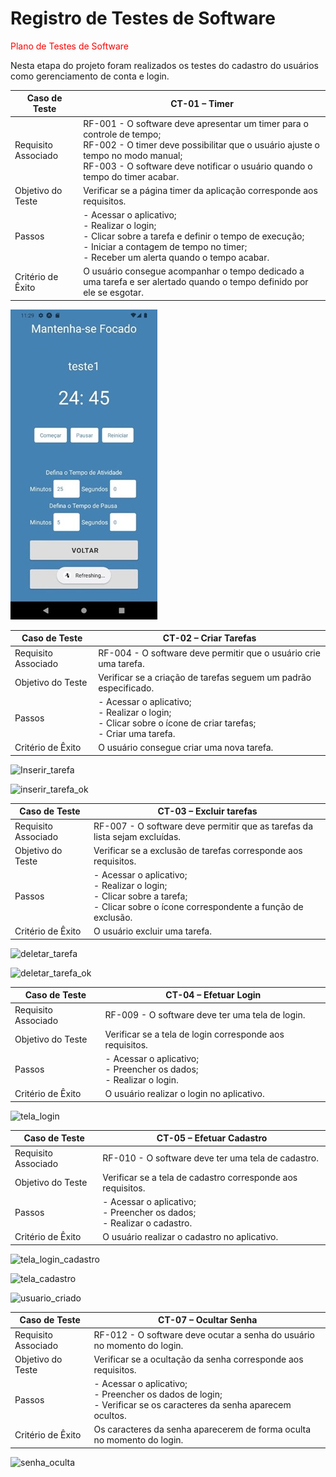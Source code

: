 # Registro de Testes de Software

<span style="color:red"> Plano de Testes de Software</a></span>

Nesta etapa do projeto foram realizados os testes do cadastro do usuários como gerenciamento de conta e login. 

| **Caso de Teste** 	| **CT-01 – Timer** 	|
|-------	|---	|
|	Requisito Associado 	| RF-001 - O software deve apresentar um timer para o controle de tempo;<br>RF-002 - O timer deve possibilitar que o usuário ajuste o tempo no modo manual;<br>RF-003 - O software deve notificar o usuário quando o tempo do timer acabar.|
| Objetivo do Teste 	| Verificar se a página timer da aplicação corresponde aos requisitos. |
| Passos 	| - Acessar o aplicativo; <br> - Realizar o login; <br> - Clicar sobre a tarefa e definir o tempo de execução; <br> - Iniciar a contagem de tempo no timer; <br> - Receber um alerta quando o tempo acabar. |
|Critério de Êxito | O usuário consegue acompanhar o tempo dedicado a uma tarefa e ser alertado quando o tempo definido por ele se esgotar. |

![Timer](https://github.com/ICEI-PUC-Minas-PMV-ADS/Pomodoro_List/blob/main/docs/img/timer3.jpg)


| **Caso de Teste** 	| **CT-02 – Criar Tarefas** 	|
|-------	|---	|
|	Requisito Associado 	| RF-004 - O software deve permitir que o usuário crie uma tarefa.|
| Objetivo do Teste 	| Verificar se a criação de tarefas seguem um padrão especificado. |
| Passos 	| - Acessar o aplicativo; <br> - Realizar o login; <br> - Clicar sobre o ícone de criar tarefas; <br> - Criar uma tarefa. |
|Critério de Êxito | O usuário consegue criar uma nova tarefa. |

![Inserir_tarefa](https://user-images.githubusercontent.com/101607336/236715725-bd76cf16-af24-422d-aba0-9834b48f78ce.png)

![inserir_tarefa_ok](https://user-images.githubusercontent.com/101607336/236715833-c26f945b-2fdf-47cb-a05b-715048feb715.png)


| **Caso de Teste** 	| **CT-03 – Excluir tarefas** 	|
|-------	|---	|
|	Requisito Associado 	| RF-007 - O software deve permitir que as tarefas da lista sejam excluídas.|
| Objetivo do Teste 	| Verificar se a exclusão de tarefas corresponde aos requisitos. |
| Passos 	| - Acessar o aplicativo; <br> - Realizar o login; <br> - Clicar sobre a tarefa; <br> - Clicar sobre o ícone correspondente a função de exclusão.|
|Critério de Êxito | O usuário excluir uma tarefa. |

![deletar_tarefa](https://user-images.githubusercontent.com/101607336/236715918-cc14983e-8afa-4307-9ca3-9205034e0154.png)

![deletar_tarefa_ok](https://user-images.githubusercontent.com/101607336/236716016-24fa5125-7835-437e-90c7-379b73f18bd3.png)


| **Caso de Teste** 	| **CT-04 – Efetuar Login** 	|
|-------	|---	|
|	Requisito Associado 	| RF-009 - O software deve ter uma tela de login.|
| Objetivo do Teste 	| Verificar se a tela de login corresponde aos requisitos. |
| Passos 	| - Acessar o aplicativo; <br> - Preencher os dados; <br> - Realizar o login.|
|Critério de Êxito | O usuário realizar o login no aplicativo. |

![tela_login](https://user-images.githubusercontent.com/101607336/236716167-505c8a7a-8942-44dd-9cc1-407d38da9335.png)


| **Caso de Teste** 	| **CT-05 – Efetuar Cadastro** 	|
|-------	|---	|
|	Requisito Associado 	| RF-010 - O software deve ter uma tela de cadastro.|
| Objetivo do Teste 	| Verificar se a tela de cadastro corresponde aos requisitos. |
| Passos 	| - Acessar o aplicativo; <br> - Preencher os dados; <br> - Realizar o cadastro.|
|Critério de Êxito | O usuário realizar o cadastro no aplicativo. |

![tela_login_cadastro](https://user-images.githubusercontent.com/101607336/236716366-b1c71b98-85a4-48a4-8aa7-17f42f7a35b7.png)

![tela_cadastro](https://user-images.githubusercontent.com/101607336/236716346-ba2c4f34-908f-480a-ae2e-2935cce0c2e8.png)

![usuario_criado](https://user-images.githubusercontent.com/101607336/236716438-4dc9351f-6ea5-4560-9c86-b21968921a47.png)


| **Caso de Teste** 	| **CT-07 – Ocultar Senha** 	|
|-------	|---	|
|	Requisito Associado 	| RF-012 - O software deve ocutar a senha do usuário no momento do login.|
| Objetivo do Teste 	| Verificar se a ocultação da senha corresponde aos requisitos. |
| Passos 	| - Acessar o aplicativo; <br> - Preencher os dados de login; <br> - Verificar se os caracteres da senha aparecem ocultos.|
|Critério de Êxito | Os caracteres da senha aparecerem de forma oculta no momento do login. |

![senha_oculta](https://user-images.githubusercontent.com/101607336/236716483-924a2f96-4254-4521-83a0-8b06dce9e8d0.png)



